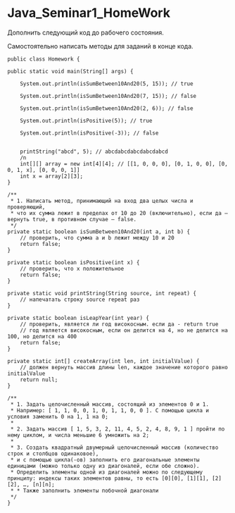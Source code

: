 # Java_Seminar1_HomeWork

Дополнить следующий код до рабочего состояния.

Самостоятельно написать методы для заданий в конце кода.

    public class Homework {

    public static void main(String[] args) {

        System.out.println(isSumBetween10And20(5, 15)); // true

        System.out.println(isSumBetween10And20(7, 15)); // false

        System.out.println(isSumBetween10And20(2, 6)); // false

        System.out.println(isPositive(5)); // true

        System.out.println(isPositive(-3)); // false


        printString("abcd", 5); // abcdabcdabcdabcdabcd
        /n
        int[][] array = new int[4][4]; // [[1, 0, 0, 0], [0, 1, 0, 0], [0, 0, 1, x], [0, 0, 0, 1]]
        int x = array[2][3];
    }

    /**
     * 1. Написать метод, принимающий на вход два целых числа и проверяющий,
     * что их сумма лежит в пределах от 10 до 20 (включительно), если да – вернуть true, в противном случае – false.
     */
    private static boolean isSumBetween10And20(int a, int b) {
        // проверить, что сумма a и b лежит между 10 и 20
        return false;
    }

    private static boolean isPositive(int x) {
        // проверить, что х положительное
        return false;
    }

    private static void printString(String source, int repeat) {
        // напечатать строку source repeat раз
    }

    private static boolean isLeapYear(int year) {
        // проверить, является ли год високосным. если да - return true
        // год является високосным, если он делится на 4, но не делится на 100, но делится на 400
        return false;
    }

    private static int[] createArray(int len, int initialValue) {
        // должен вернуть массив длины len, каждое значение которого равно initialValue
        return null;
    }

    /**
     * 1. Задать целочисленный массив, состоящий из элементов 0 и 1.
     * Например: [ 1, 1, 0, 0, 1, 0, 1, 1, 0, 0 ]. С помощью цикла и условия заменить 0 на 1, 1 на 0;
     *
     * 2. Задать массив [ 1, 5, 3, 2, 11, 4, 5, 2, 4, 8, 9, 1 ] пройти по нему циклом, и числа меньшие 6 умножить на 2;
     *
     * 3. Создать квадратный двумерный целочисленный массив (количество строк и столбцов одинаковое),
     * и с помощью цикла(-ов) заполнить его диагональные элементы единицами (можно только одну из диагоналей, если обе сложно).
     * Определить элементы одной из диагоналей можно по следующему принципу: индексы таких элементов равны, то есть [0][0], [1][1], [2][2], …, [n][n];
     * * Также заполнить элементы побочной диагонали
     */
    }
